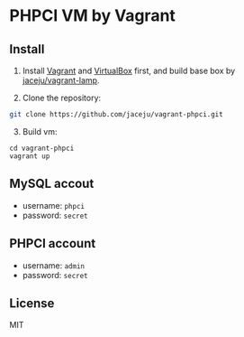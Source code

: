 # PHPCI VM by Vagrant

## Install

1. Install [Vagrant](https://www.vagrantup.com/) and [VirtualBox](https://www.virtualbox.org/) first, and build base box by [jaceju/vagrant-lamp](https://github.com/jaceju/vagrant-lamp).

2. Clone the repository:

 ```bash
 git clone https://github.com/jaceju/vagrant-phpci.git
 ```

3. Build vm:

 ```
 cd vagrant-phpci
 vagrant up
 ```

## MySQL accout

* username: `phpci`
* password: `secret`

## PHPCI account

* username: `admin`
* password: `secret`

## License

MIT

